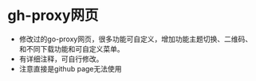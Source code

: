 # gh-proxy网页
- 修改过的go-proxy网页，很多功能可自定义，增加功能主题切换、二维码、和不同下载功能和可自定义菜单。
- 有详细注释，可自行修改。
- 注意直接是github page无法使用
